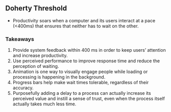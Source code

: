 ## Doherty Threshold

- Productivity soars when a computer and its users interact at a pace (<400ms) that ensures that neither has to wait on the other.

### Takeaways
1. Provide system feedback within 400 ms in order to keep users’ attention and increase productivity.
2. Use perceived performance to improve response time and reduce the perception of waiting.
3. Animation is one way to visually engage people while loading or processing is happening in the background.
4. Progress bars help make wait times tolerable, regardless of their accuracy.
5. Purposefully adding a delay to a process can actually increase its perceived value and instill a sense of trust, even when the process itself actually takes much less time.